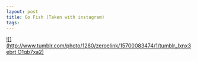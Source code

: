 ```yaml
--- 
layout: post
title: Go Fish (Taken with instagram)
tags: 
---
```

[![](http://www.tumblr.com/photo/1280/zeroelink/15700083474/1/tumblr_lxnx3ebrt
O1qb7xa2)](http://instagr.am/p/gW-Gm/)

